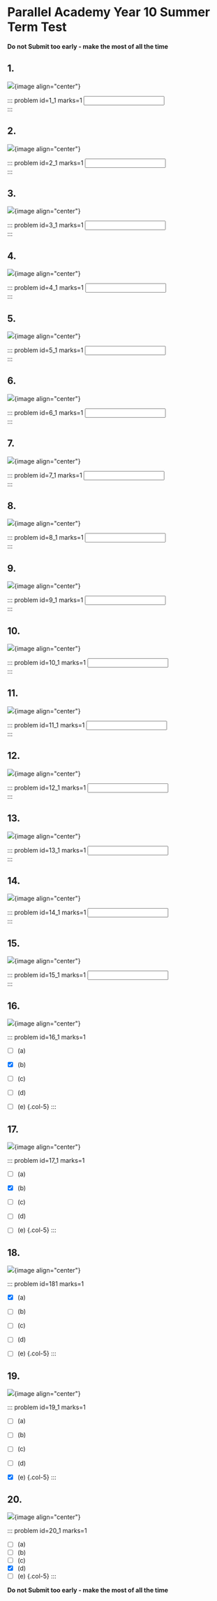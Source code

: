 # Parallel Academy Year 10 Summer Term Test

**Do not Submit too early - make the most of all the time**  


## 1.	
![](/resources/academy-10sum-test/q1.png){image align="center"}  

::: problem id=1_1 marks=1
<input type="number" solution="2"/>  
:::  


## 2.
![](/resources/academy-10sum-test/q2.png){image align="center"}  

::: problem id=2_1 marks=1
<input type="number" solution="10"/>  
:::  


## 3.
![](/resources/academy-10sum-test/q3.png){image align="center"}  

::: problem id=3_1 marks=1
<input type="number" solution="49"/>  
:::  


## 4.
![](/resources/academy-10sum-test/q4.png){image align="center"}  

::: problem id=4_1 marks=1
<input type="number" solution="202"/>  
:::  


## 5.
![](/resources/academy-10sum-test/q5.png){image align="center"}  

::: problem id=5_1 marks=1
<input type="number" solution="15"/>  
::: 


## 6.	
![](/resources/academy-10sum-test/q6.png){image align="center"}  

::: problem id=6_1 marks=1
<input type="number" solution="2"/>  
:::  


## 7.
![](/resources/academy-10sum-test/q7.png){image align="center"}  

::: problem id=7_1 marks=1
<input type="number" solution="8"/>  
:::  


## 8.
![](/resources/academy-10sum-test/q8.png){image align="center"}  

::: problem id=8_1 marks=1
<input type="number" solution="8"/>  
:::  


## 9.
![](/resources/academy-10sum-test/q9.png){image align="center"}  

::: problem id=9_1 marks=1
<input type="number" solution="7"/>  
:::  


## 10.
![](/resources/academy-10sum-test/q10.png){image align="center"}  

::: problem id=10_1 marks=1
<input type="number" solution="227"/>  
::: 


## 11.	
![](/resources/academy-10sum-test/q11.png){image align="center"}  

::: problem id=11_1 marks=1
<input type="number" solution="30"/>  
:::  


## 12.
![](/resources/academy-10sum-test/q12.png){image align="center"}  

::: problem id=12_1 marks=1
<input type="number" solution="12"/>  
:::  


## 13.
![](/resources/academy-10sum-test/q13.png){image align="center"}  

::: problem id=13_1 marks=1
<input type="number" solution="2519"/>  
:::  


## 14.
![](/resources/academy-10sum-test/q14.png){image align="center"}  

::: problem id=14_1 marks=1
<input type="number" solution="8"/>  
:::  


## 15.
![](/resources/academy-10sum-test/q15.png){image align="center"}  

::: problem id=15_1 marks=1
<input type="number" solution="4"/>  
::: 


## 16.	
![](/resources/academy-10sum-test/q16.png){image align="center"}  

::: problem id=16_1 marks=1

* [ ] (a)
* [x] (b)
* [ ] (c)
* [ ] (d)
* [ ] (e)
{.col-5}
:::  


## 17.
![](/resources/academy-10sum-test/q17.png){image align="center"}  

::: problem id=17_1 marks=1

* [ ] (a)
* [x] (b)
* [ ] (c)
* [ ] (d)
* [ ] (e)
{.col-5}
:::  


## 18.
![](/resources/academy-10sum-test/q18.png){image align="center"}  

::: problem id=181 marks=1

* [x] (a)
* [ ] (b)
* [ ] (c)
* [ ] (d)
* [ ] (e)
{.col-5}
:::  


## 19.
![](/resources/academy-10sum-test/q19.png){image align="center"}  

::: problem id=19_1 marks=1

* [ ] (a)
* [ ] (b)
* [ ] (c)
* [ ] (d)
* [x] (e)
{.col-5}
:::  


## 20.
![](/resources/academy-10sum-test/q20.png){image align="center"}  

::: problem id=20_1 marks=1

* [ ] (a)
* [ ] (b)
* [ ] (c)
* [x] (d)
* [ ] (e)
{.col-5}
::: 

**Do not Submit too early - make the most of all the time**  